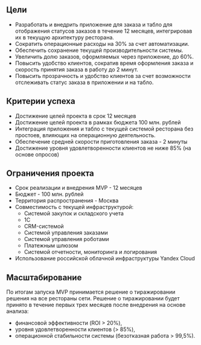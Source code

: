 ## Цели
- Разработать и внедрить приложение для заказа и табло для отображения статусов заказов в течение 12 месяцев, интегрировав их в текущую архитектуру ресторана.
- Сократить операционные расходы на 30% за счет автоматизации.
- Обеспечить сохранение текущей производительности системы.
- Увеличить долю заказов, оформляемых через приложение, до 60%.
- Повысить удобство клиентов, сократив время оформления заказа и скорость принятия заказа в работу до 2 минут.
- Повысить прозрачность и удобство клиентов за счет возможности отслеживать статус заказа в приложении и на табло.

## Критерии успеха
- Достижение целей проекта в срок 12 месяцев
- Достижение целей проекта в рамках бюджета 100 млн. рублей
- Интеграция приложения и табло с текущей системой ресторана без простоев, влияющих на операционную деятельность.
- Обеспечение средней скорости приготовления заказа - 2 минуты
- Достижение уровня удовлетворенности клиентов не ниже 85% (на основе опросов)

## Ограничения проекта
- Срок реализации и внедрения MVP - 12 месяцев
- Бюджет - 100 млн. рублей
- Территория распространения - Москва
- Совместимость с текущей инфраструктурой:
  - Системой закупок и складского учета
  - 1С
  - CRM-системой
  - Системой управления заказами
  - Системой управления роботами
  - Платежным шлюзом
  - Системой отчетности, мониторинга и логирования
- Использование российской облачной инфраструктуры Yandex Cloud

## Масштабирование
По итогам запуска MVP принимается решение о тиражировании решения на все рестораны сети.
Решение о тиражировании будет принято в течение первых трех месяцев после внедрения на основе анализа: 
- финансовой эффективности (ROI > 20%),
- уровня удовлетворенности клиентов (> 85%),
- операционной стабильности системы (безотказная работа > 99,5%).
